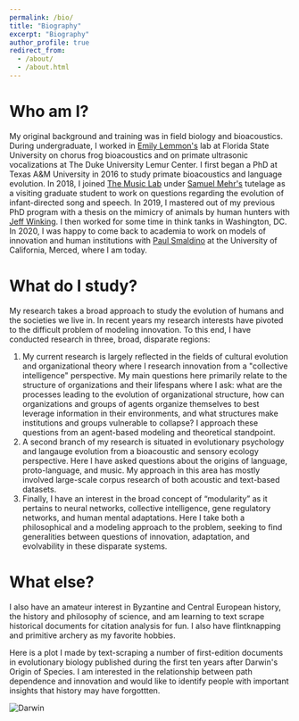 ```yaml
---
permalink: /bio/
title: "Biography"
excerpt: "Biography"
author_profile: true
redirect_from: 
  - /about/
  - /about.html
---
```

Who am I?
====
My original background and training was in field biology and bioacoustics. During undergraduate, I worked in [Emily Lemmon's](https://www.bio.fsu.edu/faculty.php?faculty-id=emlemmon) lab at Florida State University on chorus frog bioacoustics and on primate ultrasonic vocalizations at The Duke University Lemur Center. I first began a PhD at Texas A&M University in 2016 to study primate bioacoustics and language evolution. In 2018, I joined [The Music Lab](https://www.themusiclab.org/) under [Samuel Mehr's](https://mehr.cz/) tutelage as a visiting graduate student to work on questions regarding the evolution of infant-directed song and speech. In 2019, I mastered out of my previous PhD program with a thesis on the mimicry of animals by human hunters with [Jeff Winking](https://liberalarts.tamu.edu/anthropology/profile/jeffrey-winking/). I then worked for some time in think tanks in Washington, DC. In 2020, I was happy to come back to academia to work on models of innovation and human institutions with [Paul Smaldino](https://smaldino.com/wp/) at the University of California, Merced, where I am today.

What do I study?
====
My research takes a broad approach to study the evolution of humans and the societies we live in. In recent years my research interests have pivoted to the difficult problem of modeling innovation. To this end, I have conducted research in three, broad, disparate regions:

  1. My current research is largely reflected in the fields of cultural evolution and organizational theory where I research innovation from a "collective intelligence" perspective. My main questions here primarily relate to the structure of organizations and their lifespans where I ask: what are the processes leading to the evolution of organizational structure, how can organizations and groups of agents organize themselves to best leverage information in their environments, and what structures make institutions and groups vulnerable to collapse? I approach these questions from an agent-based modeling and theoretical standpoint.
  2. A second branch of my research is situated in evolutionary psychology and langauge evolution from a bioacoustic and sensory ecology perspective. Here I have asked questions about the origins of language, proto-language, and music. My approach in this area has mostly involved large-scale corpus research of both acoustic and text-based datasets. 
  3. Finally, I have an interest in the broad concept of “modularity” as it pertains to neural networks, collective intelligence, gene regulatory networks, and human mental adaptations. Here I take both a philosophical and a modeling approach to the problem, seeking to find generalities between questions of innovation, adaptation, and evolvability in these disparate systems.

What else?
====
I also have an amateur interest in Byzantine and Central European history, the history and philosophy of science, and am learning to text scrape historical documents for citation analysis for fun. I also have flintknapping and primitive archery as my favorite hobbies.

Here is a plot I made by text-scraping a number of first-edition documents in evolutionary biology published during the first ten years after Darwin's Origin of Species. I am interested in the relationship between path dependence and innovation and would like to identify people with important insights that history may have forgottten.

![Darwin](http://culturologies.co/images/Darwin.jpg)